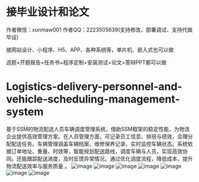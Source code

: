 # 接毕业设计和论文
作者微信：xunmaw001  作者QQ：2223505639(支持修改、部署调试、支持代做毕设)

接网站设计、小程序、H5、APP、各种系统等，单片机、嵌入式也可以做

选题+开题报告+任务书+程序定制+安装测试+论文+答辩PPT都可以做
# Logistics-delivery-personnel-and-vehicle-scheduling-management-system
基于SSM的物流配送人员车辆调度管理系统，借助SSM框架的稳定性能，为物流企业提供高效管理方案。在人员管理方面，可记录员工信息、排班与绩效，合理分配配送任务。车辆管理涵盖车辆档案、维修保养记录，实时监控车辆状态。系统依据订单地址、重量、时效等，智能规划配送路线，调度车辆与人员，实现高效协同。还能跟踪配送进度，及时反馈异常情况。通过优化调度流程，降低成本，提升物流配送效率与服务质量 。 
![image](https://github.com/user-attachments/assets/31f791d9-3d5b-4d14-9dbb-c68d1ffd2190)
![image](https://github.com/user-attachments/assets/2acdb14e-9035-48f5-8a3f-2968b828eee9)
![image](https://github.com/user-attachments/assets/419e1e64-0f78-4295-8a56-d30fab5959a4)
![image](https://github.com/user-attachments/assets/a129326d-1429-4331-8c14-6e7a93137600)
![image](https://github.com/user-attachments/assets/edc6e939-5c50-48f1-bfb3-e0a67c986fdf)
![image](https://github.com/user-attachments/assets/22094186-d58f-4bd5-ad84-069e8684250a)
![image](https://github.com/user-attachments/assets/b08b6222-6757-4c1a-8d4b-5a606185a32e)
